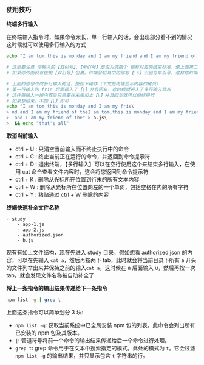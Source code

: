 ### 使用技巧

**终端多行输入**

在终端输入指令时，如果命令太长，单一行输入的话，会出现部分看不到的情况
这时候就可以使用多行输入的方式

```sh
echo "I am tom,this is monday and I am my friend and I am my friend of theI am tom,this is monday and I am my friend and I am my friend of the" > a.js && echo "that's all"

# 这里要注意 你输入的【双引号】、【单引号】是否为偶数个 都有对应的结束标准，像上面第二句 echo "that's all"
# 如果你外面没有使用【双引号】包裹，终端会将其中的缩写【's】识别为单引号，这样你终端回车不会立即执行，而是进入多行输入状态

# 上面的你想改成多行输入的话，按如下操作（下文是终端显示内容的拷贝）
# 第一行输入到 frie 后面输入了【\】并且回车，这时候就进入了多行输入状态
# 这样每输入一段内容后只需要在末尾加上【\】并且回车就可以继续换行
# 如果想结束，不加【\】即可
echo "I am tom,this is monday and I am my frie\
> nd and I am my friend of theI am tom,this is monday and I am my friend\
>  and I am my friend of the" > a.js\
>  && echo "that's all"
```

**取消当前输入**

- ctrl + U : 只清空当前输入而不终止执行中的命令
- ctrl + C : 终止当前正在运行的命令，并返回到命令提示符
- ctrl + D : 退出终端，【多行输入】可以在空行使用这个来结束多行输入，在使用 cat 命令查看文件内容时，这会将您返回到命令提示符
- ctrl + K : 删除从光标所在位置到行末的所有文本内容
- ctrl + W : 删除从光标所在位置向左的一个单词，包括空格在内的所有字符
- ctrl + Y : 粘贴通过 ctrl + W 删除的内容

**终端快速补全文件名称**

```
- study
    - app-1.js
    - app-2.js
    - authorized.json
    - b.js
```

现有有如上文件结构，现在先进入 study 目录，假如想看 authorized.json 的内容，可以在先输入 `cat a`，然后再按两下 tab，此时就会将当前目录下所有 a 开头的文件列举出来并保持之前的输入`cat a`，这时候在 a 后面输入 u，然后再按一次 tab，就会发现文件名称被自动补全了

**将上一条指令的输出结果传递给下一条指令**

```sh
npm list -g | grep t
```

上面这条指令可以简单划分 3 块:

- `npm list -g`: 获取当前系统中已全局安装 npm 包的列表。此命令会列出所有已安装的 npm 包及其版本。
- `|`: 管道符号将前一个命令的输出结果传递给后一个命令进行处理。
- `grep t`: grep 命令用于在文本中搜索指定的模式，此处的模式为 `t`。它会过滤 `npm list -g` 的输出结果，并只显示包含 `t` 字符串的行。
